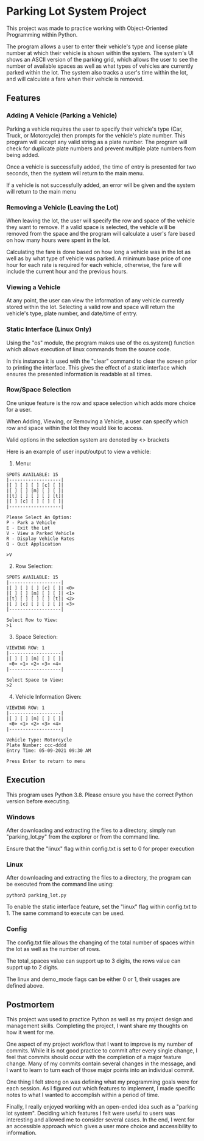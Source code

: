 # Parking Lot System Project
This project was made to practice working with Object-Oriented Programming within Python.

The program allows a user to enter their vehicle's type and license plate number at which
their vehicle is shown within the system. The system's UI shows an ASCII version of the parking grid,
which allows the user to see the number of available spaces as well as what types of vehicles are currently
parked within the lot. The system also tracks a user's time within the lot, and will calculate a fare when their vehicle
is removed.


## Features
### Adding A Vehicle (Parking a Vehicle)
Parking a vehicle requires the user to specify their vehicle's type (Car, Truck, or Motorcycle) then prompts for the vehicle's plate number. 
This program will accept any valid string as a plate number. The program will check for duplicate plate numbers and prevent
multiple plate numbers from being added.

Once a vehicle is successfully added, the time of entry is presented for two seconds, then the system will return to the main menu.

If a vehicle is not successfully added, an error will be given and the system
will return to the main menu

### Removing a Vehicle (Leaving the Lot)
When leaving the lot, the user will specify the row and space of the vehicle they want to remove. If a valid space is selected, 
the vehicle will be removed from the space and the program will calculate a user's fare based on how many hours were spent in the lot.

Calculating the fare is done based on how long a vehicle was in the lot as well as by what type of vehicle was parked.
A minimum base price of one hour for each rate is required for each vehicle, otherwise, the fare will include the current hour and the previous hours.

### Viewing a Vehicle
At any point, the user can view the information of any vehicle currently stored within the lot.
Selecting a valid row and space will return the vehicle's type, plate number, and date/time of entry. 

### Static Interface (Linux Only)
Using the "os" module, the program makes use of the os.system() function which allows execution of linux commands from the source code.

In this instance it is used with the "clear" command to clear the screen prior to printing the interface. This gives the effect of a static interface
which ensures the presented information is readable at all times. 

### Row/Space Selection
One unique feature is the row and space selection which adds more choice for a user.

When Adding, Viewing, or Removing a Vehicle,  a user can specify which row and space within the lot they would like to access.

Valid options in the selection system are denoted by <> brackets

Here is an example of user input/output to view a vehicle:

1. Menu:
```
SPOTS AVAILABLE: 15
|-------------------|
|[ ] [ ] [ ] [c] [ ]|
|[ ] [ ] [m] [ ] [ ]|
|[t] [ ] [ ] [ ] [t]|
|[ ] [c] [ ] [ ] [ ]|
|-------------------|

Please Select An Option:
P - Park a Vehicle
E - Exit the Lot
V - View a Parked Vehicle
R - Display Vehicle Rates
Q - Quit Application

>V
```
2. Row Selection:
```
SPOTS AVAILABLE: 15
|-------------------|
|[ ] [ ] [ ] [c] [ ]| <0>
|[ ] [ ] [m] [ ] [ ]| <1>
|[t] [ ] [ ] [ ] [t]| <2>
|[ ] [c] [ ] [ ] [ ]| <3>
|-------------------|

Select Row to View:
>1

```
3. Space Selection:
```
VIEWING ROW: 1
|-------------------|
|[ ] [ ] [m] [ ] [ ]|
 <0> <1> <2> <3> <4> 
|-------------------|

Select Space to View:
>2

```
4. Vehicle Information Given:
```
VIEWING ROW: 1
|-------------------|
|[ ] [ ] [m] [ ] [ ]|
 <0> <1> <2> <3> <4> 
|-------------------|

Vehicle Type: Motorcycle
Plate Number: ccc-dddd
Entry Time: 05-09-2021 09:30 AM

Press Enter to return to menu

```

## Execution
This program uses Python 3.8. Please ensure you have the correct Python version before executing.

### Windows
After downloading and extracting the files to a directory, simply run "parking_lot.py" from the explorer or from the command line.

Ensure that the "linux" flag within config.txt is set to 0 for proper execution

### Linux
After downloading and extracting the files to a directory, the program can be executed from the command line using:

`python3 parking_lot.py`

To enable the static interface feature, set the "linux" flag within config.txt to 1. The same command to execute can be used. 

### Config
The config.txt file allows the changing of the total number of spaces within the lot as well as the number of rows.

The total_spaces value can support up to 3 digits, the rows value can supprt up to 2 digits.

The linux and demo_mode flags can be either 0 or 1, their usages are defined above.


## Postmortem
This project was used to practice Python as well as my project design and management skills.
Completing the project, I want share my thoughts on how it went for me. 

One aspect of my project workflow that I want to improve is my number of commits. While it is not good practice to commit after every single change,
I feel that commits should occur with the completion of a major feature change. Many of my commits contain several changes in the message, and I want to learn to turn each of those major points into an 
individual commit.

One thing I felt strong on was defining what my programming goals were for each session. As I figured out which features to implement, I made specific notes to what I wanted to accomplish within a period of time.

Finally, I really enjoyed working with an open-ended idea such as a "parking lot system". Deciding which features I felt 
were useful to users was interesting and allowed me to consider several cases. In the end, I went for 
an accessible approach which gives a user more choice and accessibility to information.
